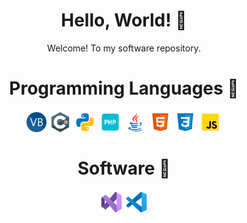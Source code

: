 <!--
**DivineBytes/DivineBytes** is a ✨ _special_ ✨ repository because its `README.md` (this file) appears on your GitHub profile.

Here are some ideas to get you started:

- 🔭 I’m currently working on ...
- 🌱 I’m currently learning ...
- 👯 I’m looking to collaborate on ...
- 🤔 I’m looking for help with ...
- 💬 Ask me about ...
- 📫 How to reach me: ...
- 😄 Pronouns: ...
- ⚡ Fun fact: ...
-->

<h1 align="center">Hello, World! 👋</h1>

<p align="center">Welcome! To my software repository.</p>

<h1 align="center">Programming Languages 📜</h1>

<p align="left">
  <p align="center">
    <img align="center" alt="VB" width="32px" src="Images/VB.png" />
    <img align="center" alt="C#" width="36px" src="Images/C%23.png" />
    <img align="center" alt="Python" width="36px" src="Images/Python.png" />
    <img align="center" alt="PHP" width="36px" src="Images/PHP.png" />
    <img align="center" alt="Java" width="36px" src="Images/Java.png" />
    <img align="center" alt="HTML 5" width="36px" src="Images/HTML5.png" />
    <img align="center" alt="CSS 3" width="36px" src="Images/CSS3.png" />
    <img align="center" alt="JS" width="36px" src="Images/JS.png" />
  </p>
</p>

<p>
  <h1 align="center">Software 💖</h1>
</p>

<p align="left">
  <p align="center">
    <img align="center" alt="Visual Studio 2022" width="36px" src="Images/VisualStudio2022.png" />
    <img align="center" alt="Visual Studio Code" width="36px" src="Images/VisualStudioCode.png" />
  </p>
</p>